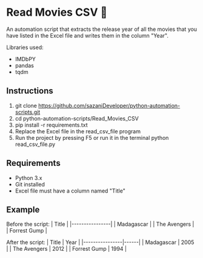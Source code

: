 # Read Movies CSV 🎥
An automation script that extracts the release year of all the movies that you have listed in the Excel file and writes them in the column "Year". 

Libraries used:
- IMDbPY
- pandas
- tqdm

## Instructions
1. git clone https://github.com/sazaniDeveloper/python-automation-scripts.git
2. cd python-automation-scripts/Read_Movies_CSV
3. pip install -r requirements.txt
4. Replace the Excel file in the read_csv_file program
5. Run the project by pressing F5 or run it in the terminal python read_csv_file.py

## Requirements
- Python 3.x
- Git installed
- Excel file must have a column named "Title"

## Example
Before the script:
| Title          |
|----------------|
| Madagascar     |
| The Avengers   |
| Forrest Gump   |

After the script:
| Title          | Year |
|----------------|------|
| Madagascar     | 2005 |
| The Avengers   | 2012 |
| Forrest Gump   | 1994 |
